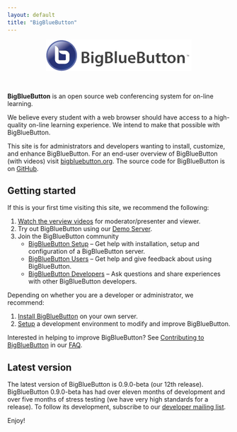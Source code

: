 ```yaml
---
layout: default
title: "BigBlueButton"
---
```


<p align="center">
  <img src="/images/logo.png"/>
</p><br>

**BigBlueButton** is an open source web conferencing system for on-line learning.  

We believe every student with a web browser should have access to a high-quality on-line learning experience.  We intend to make that possible with BigBlueButton.

This site is for administrators and developers wanting to install, customize, and enhance BigBlueButton. For an end-user overview of BigBlueButton (with videos) visit [bigbluebutton.org](http://bigbluebutton.org). The source code for BigBlueButton is on [GitHub](http://github.com/bigbluebutton/bigbluebutton).

## Getting started

If this is your first time visiting this site, we recommend the following:

  1. [Watch the verview videos](http://bigbluebutton.org/videos) for moderator/presenter and viewer.
  1. Try out BigBlueButton using our [Demo Server](http://demo.bigbluebutton.org/).
  1. Join the BigBlueButton community
     * [BigBlueButton Setup](https://groups.google.com/forum/#!forum/bigbluebutton-setup) – Get help with installation, setup and configuration of a BigBlueButton server.
     * [BigBlueButton Users](https://groups.google.com/forum/#!forum/bigbluebutton-users) – Get help and give feedback about using BigBlueButton.
     * [BigBlueButton Developers](https://groups.google.com/forum/#!forum/bigbluebutton-dev) – Ask questions and share experiences with other BigBlueButton developers.

Depending on whether you are a developer or administrator, we recommend:

  1. [Install BigBlueButton](/install/install.html) on your own server.
  1. [Setup](/dev/setup.html) a development environment to modify and improve BigBlueButton.

Interested in helping to improve BigBlueButton?  See [Contributing to BigBlueButton](/support/faq.html#contributing-to-bigbluebutton) in our [FAQ](/support/faq.html).

## Latest version

The latest version of BigBlueButton is 0.9.0-beta (our 12th release).  BigBlueButton 0.9.0-beta has had over eleven months of development and over five months of stress testing (we have very high standards for a release).  To follow its development, subscribe to our [developer mailing list](https://groups.google.com/forum/#!forum/bigbluebutton-dev).

Enjoy!
